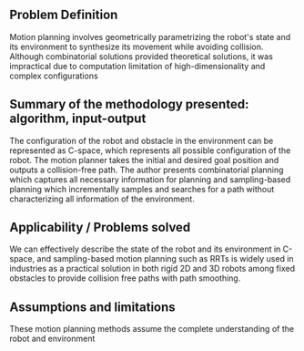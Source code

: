 ## Problem Definition
Motion planning involves geometrically parametrizing the robot's state and its environment to synthesize its movement while avoiding collision. Although combinatorial solutions provided theoretical solutions, it was impractical due to computation limitation of high-dimensionality and complex configurations

## Summary of the methodology presented: algorithm, input-output
The configuration of the robot and obstacle in the environment can be represented as C-space, which represents all possible configuration of the robot. The motion planner takes the initial and desired goal position and outputs a collision-free path. The author presents combinatorial planning which captures all necessary information for planning and sampling-based planning which incrementally samples and searches for a path without characterizing all information of the environment.
## Applicability / Problems solved
We can effectively describe the state of the robot and its environment in C-space, and sampling-based motion planning such as RRTs is widely used in industries as a practical solution in both rigid 2D and 3D robots among fixed obstacles to provide collision free paths with path smoothing.
## Assumptions and limitations
These motion planning methods assume the complete understanding of the robot and environment